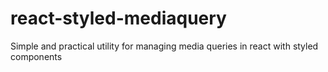 # react-styled-mediaquery
Simple and practical utility for managing media queries in react with styled components
